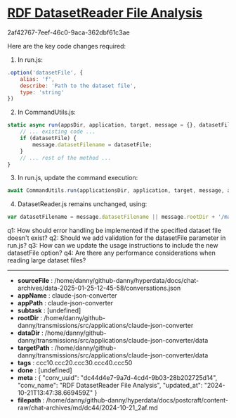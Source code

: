 # [RDF DatasetReader File Analysis](https://claude.ai/chat/dc44d4e7-9a7d-4cd4-9b03-28b202725d14)

2af42767-7eef-46c0-9aca-362dbf61c3ae

 Here are the key code changes required:

1. In run.js:
```javascript
.option('datasetFile', {
    alias: 'f',
    describe: 'Path to the dataset file',
    type: 'string'
})
```

2. In CommandUtils.js:
```javascript
static async run(appsDir, application, target, message = {}, datasetFile = null) {
    // ... existing code ...
    if (datasetFile) {
        message.datasetFilename = datasetFile;
    }
    // ... rest of the method ...
}
```

3. In run.js, update the command execution:
```javascript
await CommandUtils.run(applicationsDir, application, target, message, argv.datasetFile);
```

4. DatasetReader.js remains unchanged, using:
```javascript
var datasetFilename = message.datasetFilename || message.rootDir + '/manifest.ttl';
```

q1: How should error handling be implemented if the specified dataset file doesn't exist?
q2: Should we add validation for the datasetFile parameter in run.js?
q3: How can we update the usage instructions to include the new datasetFile option?
q4: Are there any performance considerations when reading large dataset files?

---

* **sourceFile** : /home/danny/github-danny/hyperdata/docs/chat-archives/data-2025-01-25-12-45-58/conversations.json
* **appName** : claude-json-converter
* **appPath** : claude-json-converter
* **subtask** : [undefined]
* **rootDir** : /home/danny/github-danny/transmissions/src/applications/claude-json-converter
* **dataDir** : /home/danny/github-danny/transmissions/src/applications/claude-json-converter/data
* **targetPath** : /home/danny/github-danny/transmissions/src/applications/claude-json-converter/data
* **tags** : ccc10.ccc20.ccc30.ccc40.ccc50
* **done** : [undefined]
* **meta** : {
  "conv_uuid": "dc44d4e7-9a7d-4cd4-9b03-28b202725d14",
  "conv_name": "RDF DatasetReader File Analysis",
  "updated_at": "2024-10-21T13:47:38.669459Z"
}
* **filepath** : /home/danny/github-danny/hyperdata/docs/postcraft/content-raw/chat-archives/md/dc44/2024-10-21_2af.md